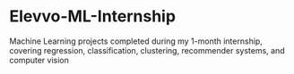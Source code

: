 # Elevvo-ML-Internship
Machine Learning projects completed during my 1-month internship, covering regression, classification, clustering, recommender systems, and computer vision
